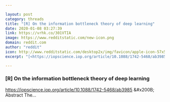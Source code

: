 ```yaml
---

layout: post
category: threads
title: "[R] On the information bottleneck theory of deep learning"
date: 2020-01-08 03:27:39
link: https://vrhk.co/301VTIA
image: https://www.redditstatic.com/new-icon.png
domain: reddit.com
author: "reddit"
icon: http://www.redditstatic.com/desktop2x/img/favicon/apple-icon-57x57.png
excerpt: "[<https://iopscience.iop.org/article/10.1088/1742-5468/ab3985>](<https://iopscience.iop.org/article/10.1088/1742-5468/ab3985>) &amp;#x200B; Abstract The..."

---
```


### [R] On the information bottleneck theory of deep learning

[<https://iopscience.iop.org/article/10.1088/1742-5468/ab3985>](<https://iopscience.iop.org/article/10.1088/1742-5468/ab3985>) &amp;#x200B; Abstract The...